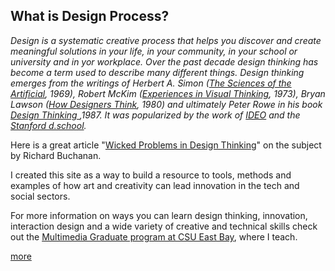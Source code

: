 ## What is Design Process?

*Design is a systematic creative process that helps you discover and create meaningful solutions in your life, in your community, in your school or university and in yor workplace. Over the past decade design thinking has become a term used to describe many different things. Design thinking emerges from the writings of Herbert A. Simon (<a href="http://amzn.to/2odcjwm">The Sciences of the Artificial</a>, 1969), Robert McKim (<a href="http://amzn.to/2oQNRSI">Experiences in Visual Thinking</a>, 1973), Bryan Lawson (<a href="http://amzn.to/2nsRvly">How Designers Think</a>, 1980) and ultimately Peter Rowe in his book <a href="http://amzn.to/2oUtJw0">Design Thinking </a>,1987. It was popularized by the work of <a href="https://www.ideo.com/">IDEO</a> and the <a href="https://dschool.stanford.edu/">Stanford d.school</a>.*

Here is a great article "<a href="http://web.mit.edu/jrankin/www/engin_as_lib_art/Design_thinking.pdf">Wicked Problems in Design Thinking</a>" on the subject by Richard Buchanan.


I created this site as a way to build a resource to tools, methods and examples of how art and creativity can lead innovation in the tech and social sectors.

For more information on ways you can learn design thinking, innovation, interaction design and a wide variety of creative and technical skills check out the <a href="http://multimedia.csueastbay.edu/">Multimedia Graduate program at CSU East Bay</a>, where I teach.

[more](about.md)

<!-- Global site tag (gtag.js) - Google Analytics -->
<script async src="https://www.googletagmanager.com/gtag/js?id=UA-58119300-3"></script>
<script>
  window.dataLayer = window.dataLayer || [];
  function gtag(){dataLayer.push(arguments);}
  gtag('js', new Date());

  gtag('config', 'UA-58119300-3');
</script>
